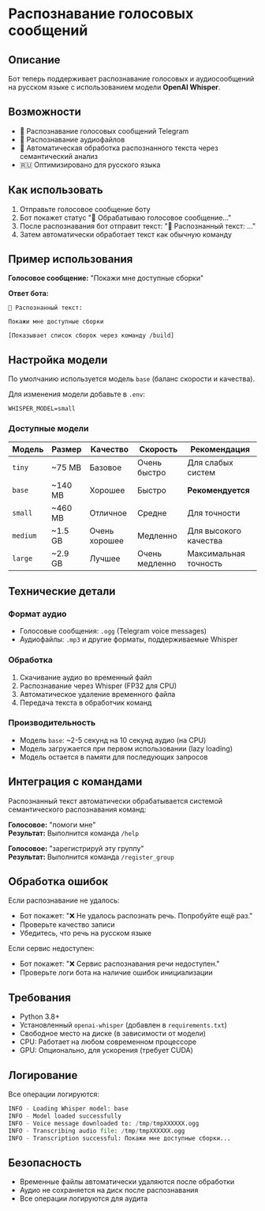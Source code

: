 # Распознавание голосовых сообщений

## Описание

Бот теперь поддерживает распознавание голосовых и аудиосообщений на русском языке с использованием модели **OpenAI Whisper**.

## Возможности

- 🎤 Распознавание голосовых сообщений Telegram
- 🎵 Распознавание аудиофайлов
- 🤖 Автоматическая обработка распознанного текста через семантический анализ
- 🇷🇺 Оптимизировано для русского языка

## Как использовать

1. Отправьте голосовое сообщение боту
2. Бот покажет статус "🎤 Обрабатываю голосовое сообщение..."
3. После распознавания бот отправит текст: "📝 Распознанный текст: ..."
4. Затем автоматически обработает текст как обычную команду

## Пример использования

**Голосовое сообщение:** "Покажи мне доступные сборки"

**Ответ бота:**
```
📝 Распознанный текст:

Покажи мне доступные сборки

[Показывает список сборок через команду /build]
```

## Настройка модели

По умолчанию используется модель `base` (баланс скорости и качества).

Для изменения модели добавьте в `.env`:
```env
WHISPER_MODEL=small
```

### Доступные модели

| Модель | Размер | Качество | Скорость | Рекомендация |
|--------|--------|----------|----------|--------------|
| `tiny` | ~75 MB | Базовое | Очень быстро | Для слабых систем |
| `base` | ~140 MB | Хорошее | Быстро | **Рекомендуется** |
| `small` | ~460 MB | Отличное | Средне | Для точности |
| `medium` | ~1.5 GB | Очень хорошее | Медленно | Для высокого качества |
| `large` | ~2.9 GB | Лучшее | Очень медленно | Максимальная точность |

## Технические детали

### Формат аудио
- Голосовые сообщения: `.ogg` (Telegram voice messages)
- Аудиофайлы: `.mp3` и другие форматы, поддерживаемые Whisper

### Обработка
1. Скачивание аудио во временный файл
2. Распознавание через Whisper (FP32 для CPU)
3. Автоматическое удаление временного файла
4. Передача текста в обработчик команд

### Производительность
- Модель `base`: ~2-5 секунд на 10 секунд аудио (на CPU)
- Модель загружается при первом использовании (lazy loading)
- Модель остается в памяти для последующих запросов

## Интеграция с командами

Распознанный текст автоматически обрабатывается системой семантического распознавания команд:

**Голосовое:** "помоги мне"  
**Результат:** Выполнится команда `/help`

**Голосовое:** "зарегистрируй эту группу"  
**Результат:** Выполнится команда `/register_group`

## Обработка ошибок

Если распознавание не удалось:
- Бот покажет: "❌ Не удалось распознать речь. Попробуйте ещё раз."
- Проверьте качество записи
- Убедитесь, что речь на русском языке

Если сервис недоступен:
- Бот покажет: "❌ Сервис распознавания речи недоступен."
- Проверьте логи бота на наличие ошибок инициализации

## Требования

- Python 3.8+
- Установленный `openai-whisper` (добавлен в `requirements.txt`)
- Свободное место на диске (в зависимости от модели)
- CPU: Работает на любом современном процессоре
- GPU: Опционально, для ускорения (требует CUDA)

## Логирование

Все операции логируются:
```python
INFO - Loading Whisper model: base
INFO - Model loaded successfully
INFO - Voice message downloaded to: /tmp/tmpXXXXXX.ogg
INFO - Transcribing audio file: /tmp/tmpXXXXXX.ogg
INFO - Transcription successful: Покажи мне доступные сборки...
```

## Безопасность

- Временные файлы автоматически удаляются после обработки
- Аудио не сохраняется на диск после распознавания
- Все операции логируются для аудита


